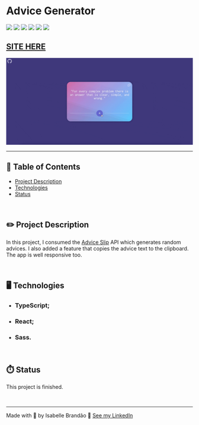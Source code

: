 # Advice Generator

![](https://img.shields.io/github/forks/isabdch/advice-generator?color=%235e60ce&style=for-the-badge)
![](https://img.shields.io/github/languages/count/isabdch/advice-generator?color=%235e60ce&style=for-the-badge)
![](https://img.shields.io/github/repo-size/isabdch/advice-generator?color=%235e60ce&style=for-the-badge)
![](https://img.shields.io/github/issues/isabdch/advice-generator?color=%235e60ce&style=for-the-badge)
![](https://img.shields.io/github/stars/isabdch/advice-generator?color=%235e60ce&style=for-the-badge)
![](https://img.shields.io/github/license/isabdch/advice-generator?color=%235e60ce&style=for-the-badge)

## [SITE HERE](https://isabdch.github.io/advice-generator/)

![](/public/gif-readme.gif)

---

## 📖 Table of Contents

- [Project Description](#project-description)
- [Technologies](#technologies)
- [Status](#status)

<br />

## ✏️ Project Description

In this project, I consumed the [Advice Slip](https://api.adviceslip.com/) API which generates random advices. I also added a feature that copies the advice text to the clipboard. The app is well responsive too. 

<br />

## 🖥️ Technologies

- ### TypeScript;

- ### React;

- ### Sass.

<br />

## ⏱️ Status

This project is finished.

<br />

---

Made with 💜 by Isabelle Brandão 👋 [See my LinkedIn](https://www.linkedin.com/in/isabelle-brand%C3%A3o-5645551a8/)
